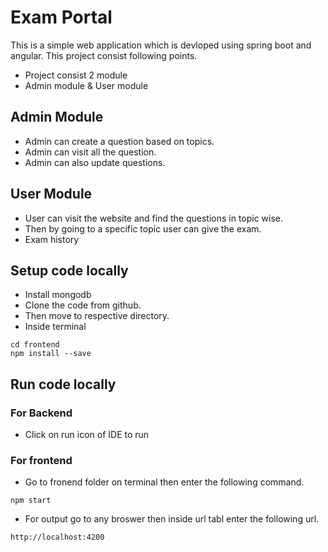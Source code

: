 # Exam Portal #
This is a simple web application which is devloped using spring boot and angular. This project consist following points.
-  Project consist 2 module 
- Admin module & User module 

## Admin Module ##
- Admin can create a question based on topics. 
- Admin can visit all the question.
- Admin can also update questions.

## User Module ##
- User can visit the website and find the questions in topic wise.
- Then by going to a specific topic user can give the exam. 
- Exam history

## Setup code locally ##
- Install mongodb
- Clone the code from github. 
- Then move to respective directory.
- Inside terminal
```
cd frontend
npm install --save
```

## Run code locally ##
### For Backend ###
- Click on run icon of IDE to run
### For frontend ###
- Go to fronend folder on terminal then enter the following command.
```
npm start
```
- For output go to any broswer then inside url tabl enter the following url.
```
http://localhost:4200
```


